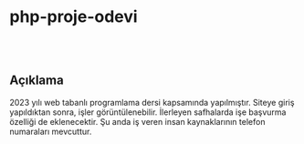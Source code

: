 # php-proje-odevi
<br></br>
## Açıklama 

2023 yılı web tabanlı programlama dersi kapsamında yapılmıştır. Siteye giriş yapıldıktan sonra, işler görüntülenebilir. İlerleyen safhalarda işe başvurma özelliği de eklenecektir.
Şu anda iş veren insan kaynaklarının telefon numaraları mevcuttur.
